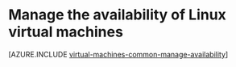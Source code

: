 <properties
	pageTitle="Manage the availability of VMs | Microsoft Azure"
	description="Learn how to use multiple virtual machines to ensure high availability for your Azure application."
	services="virtual-machines-linux"
	documentationCenter=""
	authors="kenazk"
	manager="timlt"
	editor="tysonn"
	tags="azure-resource-manager,azure-service-management"/>

<tags
	ms.service="virtual-machines-linux"
	ms.workload="infrastructure-services"
	ms.tgt_pltfrm="vm-linux"
	ms.devlang="na"
	ms.topic="article"
	ms.date="07/23/2015"
	ms.author="kenazk"/>

# Manage the availability of Linux virtual machines


[AZURE.INCLUDE [virtual-machines-common-manage-availability](../../includes/virtual-machines-common-manage-availability.md)]
